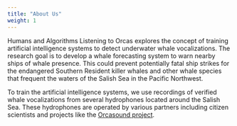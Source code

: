 ```yaml
---
title: "About Us"
weight: 1
---
```


Humans and Algorithms Listening to Orcas explores the concept of training artificial intelligence systems to detect underwater whale vocalizations. The research goal is to develop a whale forecasting system to warn nearby ships of whale presence. This could prevent potentially fatal ship strikes for the endangered Southern Resident killer whales and other whale species that frequent the waters of the Salish Sea in the Pacific Northwest. 

To train the artificial intelligence systems, we use recordings of verified whale vocalizations from several hydrophones located around the Salish Sea. These hydrophones are operated by various partners including citizen scientists and projects like the [Orcasound project](https://www.orcasound.net/).
